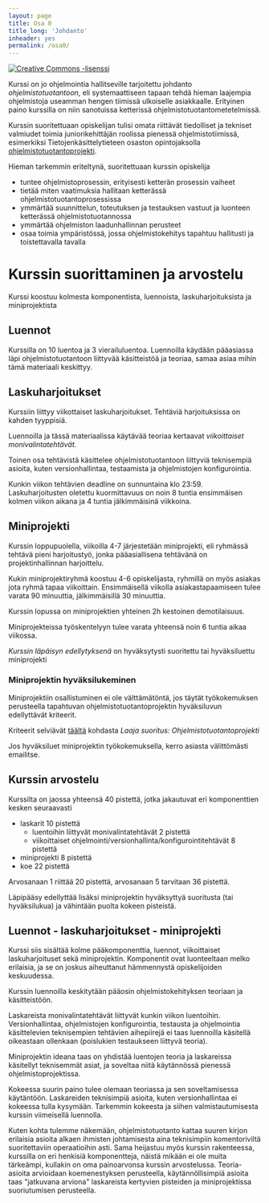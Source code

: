```yaml
---
layout: page
title: Osa 0
title_long: 'Johdanto'
inheader: yes
permalink: /osa0/
---
```


<a rel="license" href="http://creativecommons.org/licenses/by-nc-sa/3.0/">
  <img alt="Creative Commons -lisenssi" style="border-width:0" src="https://i.creativecommons.org/l/by-nc-sa/3.0/88x31.png"
  />
</a>

Kurssi on jo ohjelmointia hallitseville tarjoitettu johdanto _ohjelmistotuotantoon_, eli systemaattiseen tapaan tehdä hieman laajempia ohjelmistoja useamman hengen tiimissä ulkoiselle asiakkaalle. Erityinen paino kurssilla on niin sanotuissa ketterissä ohjelmistotuotantometetelmissä. 

Kurssin suoritettuaan opiskelijan tulisi omata riittävät tiedolliset ja tekniset valmiudet toimia juniorikehittäjän roolissa pienessä ohjelmistotiimissä, esimerkiksi Tietojenkäsittelytieteen osaston opintojaksolla [ohjelmistotuotantoprojekti](https://github.com/HY-TKTL/TKT20007-Ohjelmistotuotantoprojekti).

Hieman tarkemmin eriteltynä, suoritettuaan kurssin opiskelija
- tuntee ohjelmistoprosessin, erityisesti ketterän prosessin vaiheet
- tietää miten vaatimuksia hallitaan ketterässä ohjelmistotuotantoprosessissa
- ymmärtää suunnittelun, toteutuksen ja testauksen vastuut ja luonteen ketterässä ohjelmistotuotannossa
- ymmärtää ohjelmiston laadunhallinnan perusteet
- osaa toimia ympäristössä, jossa ohjelmistokehitys tapahtuu hallitusti ja toistettavalla tavalla

# Kurssin suorittaminen ja arvostelu

Kurssi koostuu kolmesta komponentista, luennoista, laskuharjoituksista ja miniprojektista

## Luennot

Kurssilla on 10 luentoa ja 3 vierailuluentoa. Luennoilla käydään pääasiassa läpi ohjelmistotuotantoon liittyvää käsitteistöä ja teoriaa, samaa asiaa mihin tämä materiaali keskittyy.

## Laskuharjoitukset

Kurssiin liittyy viikottaiset laskuharjoitukset. Tehtäviä harjoituksissa on kahden tyyppisiä. 

Luennoilla ja tässä materiaalissa käytävää teoriaa kertaavat _viikoittaiset monivalintatehtävät._

Toinen osa tehtävistä käsittelee ohjelmistotuotantoon liittyviä teknisempiä asioita, kuten versionhallintaa, testaamista ja ohjelmistojen konfigurointia. 

Kunkin viikon tehtävien deadline on sunnuntaina klo 23:59. Laskuharjoitusten oletettu kuormittavuus on noin 8 tuntia ensimmäisen kolmen viikon aikana ja 4 tuntia jälkimmäisinä viikkoina.

## Miniprojekti

Kurssin loppupuolella, viikoilla 4-7 järjestetään miniprojekti, eli ryhmässä tehtävä pieni harjoitustyö, jonka pääasiallisena tehtävänä on projektinhallinnan harjoittelu. 

Kukin miniprojektiryhmä koostuu 4-6 opiskelijasta, ryhmillä on myös asiakas jota ryhmä tapaa viikoittain. Ensimmäisellä viikolla asiakastapaamiseen tulee varata 90 minuuttia, jälkimmäisillä 30 minuuttia.

Kurssin lopussa on miniprojektien yhteinen 2h kestoinen demotilaisuus.

Miniprojekteissa työskentelyyn tulee varata yhteensä noin 6 tuntia aikaa viikossa.

*Kurssin läpäisyn edellytyksenä* on hyväksytysti suoritettu tai hyväksiluettu miniprojekti

### Miniprojektin hyväksilukeminen

Miniprojektiin osallistuminen ei ole välttämätöntä, jos täytät työkokemuksen perusteella tapahtuvan ohjelmistotuotantoprojektin hyväksiluvun edellyttävät kriteerit.

Kriteerit selviävät [täältä](https://www.helsinki.fi/fi/ohjelmat/kandi/tietojenkasittelytieteen-kandiohjelma/ohjeita-ja-infoa-ohjelman-opiskelijoille#section-41418) kohdasta _Laaja suoritus: Ohjelmistotuotantoprojekti_

Jos hyväksiluet miniprojektin työkokemuksella, kerro asiasta välittömästi emailitse.

## Kurssin arvostelu

Kurssilta on jaossa yhteensä 40 pistettä, jotka jakautuvat eri komponenttien kesken seuraavasti

- laskarit 10 pistettä
  - luentoihin liittyvät monivalintatehtävät 2 pistettä 
  - viikoittaiset ohjelmointi/versionhallinta/konfigurointitehtävät 8 pistettä
- miniprojekti 8 pistettä
- koe 22 pistettä

Arvosanaan 1 riittää 20 pistettä, arvosanaan 5 tarvitaan 36 pistettä. 

Läpipääsy edellyttää lisäksi miniprojektin hyväksyttyä suoritusta (tai hyväksilukua) ja vähintään puolta kokeen pisteistä.

## Luennot - laskuharjoitukset - miniprojekti

Kurssi siis sisältää kolme pääkomponenttia, luennot, viikoittaiset laskuharjoituset sekä miniprojektin. Komponentit ovat luonteeltaan melko erilaisia, ja se on joskus aiheuttanut hämmennystä opiskelijoiden keskuudessa.

Kurssin luennoilla keskitytään pääosin ohjelmistokehityksen teoriaan ja käsitteistöön. 

Laskareista monivalintatehtävät liittyvät kunkin viikon luentoihin. Versionhallintaa, ohjelmistojen konfigurointia, testausta ja ohjelmointia käsittelevien teknisempien tehtävien aihepiirejä ei taas luennoilla käsitellä oikeastaan ollenkaan (poislukien testaukseen liittyvä teoria). 

Miniprojektin ideana taas on yhdistää luentojen teoria ja laskareissa käsitellyt teknisemmät asiat, ja soveltaa niitä käytännössä pienessä ohjelmistoprojektissa.

Kokeessa suurin paino tulee olemaan teoriassa ja sen soveltamisessa käytäntöön. Laskareiden teknisimpiä asioita, kuten versionhallintaa ei kokeessa tulla kysymään. Tarkemmin kokeesta ja siihen valmistautumisesta kurssin viimeisellä luennolla.

Kuten kohta tulemme näkemään, ohjelmistotuotanto kattaa suuren kirjon erilaisia asioita alkaen ihmisten johtamisesta aina teknisimpiin komentoriviltä suoritettaviin operaatioihin asti. Sama heijastuu myös kurssin rakenteessa, kurssilla on eri henkisiä komponentteja, näistä mikään ei ole muita tärkeämpi, kullakin on oma painoarvonsa kurssin arvostelussa. Teoria-asioita arvioidaan koemenestyksen perusteella, käytännöllisimpiä asioita taas "jatkuvana arviona" laskareista kertyvien pisteiden ja miniprojektissa suoriutumisen perusteella.
